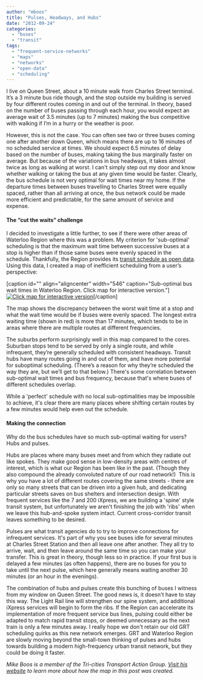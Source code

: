 ```yaml
---
author: "mboos"
title: "Pulses, Headways, and Hubs"
date: "2012-09-24"
categories: 
  - "buses"
  - "transit"
tags: 
  - "frequent-service-networks"
  - "maps"
  - "networks"
  - "open-data"
  - "scheduling"
---
```


I live on Queen Street, about a 10 minute walk from Charles Street terminal. It’s a 3 minute bus ride though, and the stop outside my building is served by four different routes coming in and out of the terminal. In theory, based on the number of buses passing through each hour, you would expect an average wait of 3.5 minutes (up to 7 minutes) making the bus competitive with walking if I’m in a hurry or the weather is poor.

However, this is not the case. You can often see two or three buses coming one after another down Queen, which means there are up to 16 minutes of no scheduled service at times. We should expect 6.5 minutes of delay based on the number of buses, making taking the bus marginally faster on average. But because of the variations in bus headways, it takes almost twice as long as walking at worst. I can't simply step out my door and know whether walking or taking the bus at any given time would be faster. Clearly, the bus schedule is not very optimal for wait times near my home. If the departure times between buses travelling to Charles Street were equally spaced, rather than all arriving at once, the bus network could be made more efficient and predictable, for the same amount of service and expense.<!--more-->

#### The “cut the waits” challenge

I decided to investigate a little further, to see if there were other areas of Waterloo Region where this was a problem. My criterion for 'sub-optimal' scheduling is that the maximum wait time between successive buses at a stop is higher than if those same buses were evenly spaced in the schedule. Thankfully, the Region provides its [transit schedule as open data](https://www.regionofwaterloo.ca/en/regionalGovernment/GRT_GTFSdata.asp). Using this data, I created a map of inefficient scheduling from a user’s perspective:

\[caption id="" align="aligncenter" width="546" caption="Sub-optimal bus wait times in Waterloo Region. Click map for interactive version."\][![Click map for interactive version](/images/Screen-shot-2012-08-22-at-9.35.05-PM.png)](https://real.uwaterloo.ca/~mboos/wp-content/uploads/heatmap/heatmap.php?map=longestwait&max=20)\[/caption\]

The map shows the discrepancy between the worst wait time at a stop and what the wait time would be if buses were evenly spaced. The longest extra waiting time (shown in red) is more than 17 minutes, which tends to be in areas where there are multiple routes at different frequencies.

The suburbs perform surprisingly well in this map compared to the cores. Suburban stops tend to be served by only a single route, and while infrequent, they’re generally scheduled with consistent headways. Transit hubs have many routes going in and out of them, and have more potential for suboptimal scheduling. (There’s a reason for why they’re scheduled the way they are, but we’ll get to that below.) There's some correlation between sub-optimal wait times and bus frequency, because that's where buses of different schedules overlap.

While a 'perfect' schedule with no local sub-optimalities may be impossible to achieve, it's clear there are many places where shifting certain routes by a few minutes would help even out the schedule.

#### Making the connection

Why do the bus schedules have so much sub-optimal waiting for users? Hubs and pulses.

Hubs are places where many buses meet and from which they radiate out like spokes. They make good sense in low-density areas with centres of interest, which is what our Region has been like in the past. (Though they also compound the already convoluted nature of our road network!)  This is why you have a lot of different routes covering the same streets - there are only so many streets that can be driven into a given hub, and dedicating particular streets saves on bus shelters and intersection design. With frequent services like the 7 and 200 iXpress, we are building a 'spine' style transit system, but unfortunately we aren't finishing the job with 'ribs' when we leave this hub-and-spoke system intact. Current cross-corridor transit leaves something to be desired.

Pulses are what transit agencies do to try to improve connections for infrequent services. It's part of why you see buses idle for several minutes at Charles Street Station and then all leave one after another. They all try to arrive, wait, and then leave around the same time so you can make your transfer. This is great in theory, though less so in practice. If your first bus is delayed a few minutes (as often happens), there are no buses for you to take until the next pulse, which here generally means waiting another 30 minutes (or an hour in the evenings).

The combination of hubs and pulses create this bunching of buses I witness from my window on Queen Street. The good news is, it doesn't have to stay this way. The Light Rail line will strengthen our spine system, and additional iXpress services will begin to form the ribs. If the Region can accelerate its implementation of more frequent service bus lines, pulsing could either be adapted to match rapid transit stops, or deemed unnecessary as the next train is only a few minutes away. I really hope we don't retain our old GRT scheduling quirks as this new network emerges. GRT and Waterloo Region are slowly moving beyond the small-town thinking of pulses and hubs towards building a modern high-frequency urban transit network, but they could be doing it faster.

_Mike Boos is a member of the Tri-cities Transport Action Group. [Visit his website](https://real.uwaterloo.ca/~mboos/?p=797) to learn more about how the map in this post was created._
